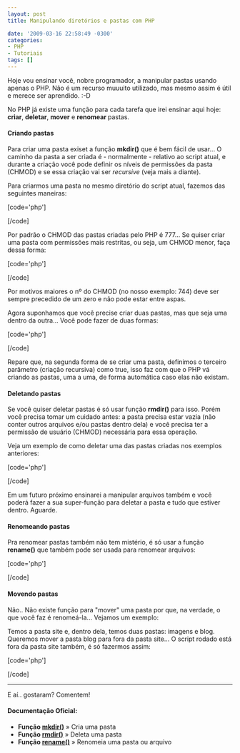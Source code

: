 ```yaml
---
layout: post
title: Manipulando diretórios e pastas com PHP

date: '2009-03-16 22:58:49 -0300'
categories:
- PHP
- Tutoriais
tags: []
---
```

Hoje vou ensinar você, nobre programador, a manipular pastas usando apenas o PHP. Não é um recurso muuuito utilizado, mas mesmo assim é útil e merece ser aprendido.  :-D

No PHP já existe uma função para cada tarefa que irei ensinar aqui hoje: <strong>criar</strong>, <strong>deletar</strong>, <strong>mover</strong> e <strong>renomear </strong>pastas.

<h4>Criando pastas</h4>
Para criar uma pasta exiset a função <strong>mkdir()</strong> que é bem fácil de usar... O caminho da pasta a ser criada é - normalmente - relativo ao script atual, e durante a criação você pode definir os níveis de permissões da pasta (CHMOD) e se essa criação vai ser <em>recursive</em> (veja mais a diante).

Para criarmos uma pasta no mesmo diretório do script atual, fazemos das seguintes maneiras:


[code='php']
<?php
mkdir('/novapasta/'); // Cria uma nova pasta dentro do diretório atual
?>
[/code]

Por padrão o CHMOD das pastas criadas pelo PHP é 777... Se quiser criar uma pasta com permissões mais restritas, ou seja, um CHMOD menor, faça dessa forma:


[code='php']
<?php
mkdir('/novapasta/', 0744); // Cria uma nova pasta dentro do diretório atual com permissão CHMOD de 744
?>
[/code]

Por motivos maiores o nº do CHMOD (no nosso exemplo: 744) deve ser sempre precedido de um zero e não pode estar entre aspas.

Agora suponhamos que você precise criar duas pastas, mas que seja uma dentro da outra... Você pode fazer de duas formas:


[code='php']
<?php
// Dividindo em duas instruções:
mkdir('/novapasta/'); // Cria uma nova pasta dentro do diretório atual
mkdir('/novapasta/outrapasta/'); // Cria uma nova pasta dentro da pasta /novapasta/ que está dentro do diretório atual

// Ou, você pode fazer assim:
mkdir('/novapasta/outrapasta/', 0777, true); // Cria uma pasta dentro da outra (que também e nova) - Criação Recursiva
?>
[/code]

Repare que, na segunda forma de se criar uma pasta, definimos o terceiro parâmetro (criação recursiva) como true, isso faz com que o PHP vá criando as pastas, uma a uma, de forma automática caso elas não existam.

<h4>Deletando pastas</h4>
Se você quiser deletar pastas é só usar função <strong>rmdir()</strong> para isso. Porém você precisa tomar um cuidado antes: a pasta precisa estar vazia (não conter outros arquivos e/ou pastas dentro dela) e você precisa ter a permissão de usuário (CHMOD) necessária para essa operação.

Veja um exemplo de como deletar uma das pastas criadas nos exemplos anteriores:


[code='php']
<?php
rmdir('/novapasta/outrapasta/'); // Deleta a pasta /outrapasta/ de dentro da pasta /novapasta/
?>
[/code]

Em um futuro próximo ensinarei a manipular arquivos também e você poderá fazer a sua super-função para deletar a pasta e tudo que estiver dentro. Aguarde.

<h4>Renomeando pastas</h4>
Pra renomear pastas também não tem mistério, é só usar a função <strong>rename()</strong> que também pode ser usada para renomear arquivos:


[code='php']
<?php
rename('/novapasta/', '/minhapasta/'); // Renomeia /novapasta/ para /minhapasta/
?>
[/code]

<h4>Movendo pastas</h4>
Não.. Não existe função para "mover" uma pasta por que, na verdade, o que você faz é renomeá-la... Vejamos um exemplo:

Temos a pasta site e, dentro dela, temos duas pastas: imagens e blog. Queremos mover a pasta blog para fora da pasta site... O script rodado está fora da pasta site também, é só fazermos assim:


[code='php']
<?php
rename('/site/blog/', '/blog/'); // Com isso, "tiramos" a pasta blog de dentro da pasta /site/
?>
[/code]

------

E aí.. gostaram? Comentem!

<h4>Documentação Oficial:</h4>
<ul>
<li><strong>Função <a href="http://br.php.net/mkdir" target="_blank">mkdir()</a></strong> » Cria uma pasta</li>
<li><strong>Função <a href="http://br.php.net/rmdir" target="_blank">rmdir()</a></strong> » Deleta uma pasta</li>
<li><strong>Função <a href="http://br.php.net/rename" target="_blank">rename()</a></strong> » Renomeia uma pasta ou arquivo</li>
</ul>

